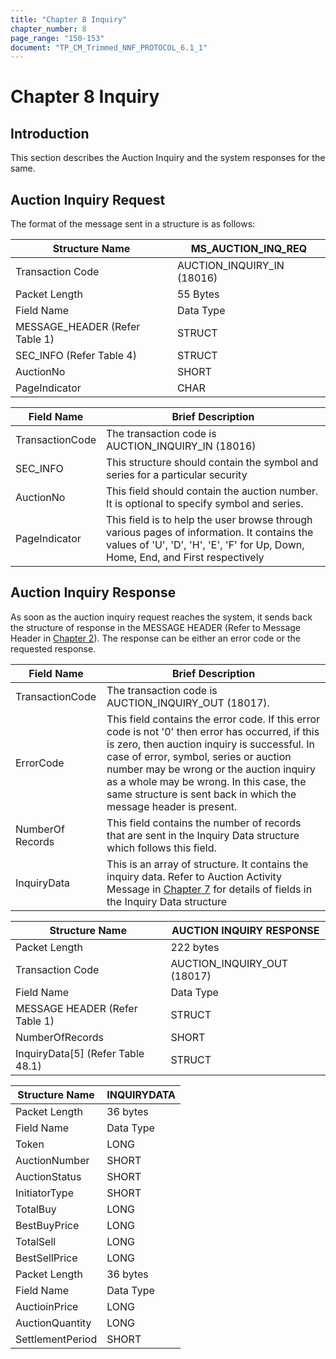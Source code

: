 ```yaml
---
title: "Chapter 8 Inquiry"
chapter_number: 8
page_range: "150-153"
document: "TP_CM_Trimmed_NNF_PROTOCOL_6.1_1"
---
```


# Chapter 8 Inquiry


## Introduction

This section describes the Auction Inquiry and the system responses for the same.

## Auction Inquiry Request

The format of the message sent in a structure is as follows:

| Structure Name | MS_AUCTION_INQ_REQ |
| --- | --- |
| Transaction Code | AUCTION_INQUIRY_IN (18016) |
| Packet Length | 55 Bytes |
| Field Name | Data Type |
| MESSAGE_HEADER (Refer Table 1) | STRUCT |
| SEC_INFO (Refer Table 4) | STRUCT |
| AuctionNo | SHORT |
| PageIndicator | CHAR |

| Field Name | Brief Description |
| --- | --- |
| TransactionCode | The transaction code is AUCTION_INQUIRY_IN (18016) |
| SEC_INFO | This structure should contain the symbol and series for a particular security |
| AuctionNo | This field should contain the auction number. It is optional to specify symbol and series. |
| PageIndicator | This field is to help the user browse through various pages of information. It contains the values of 'U', 'D', 'H', 'E', 'F' for Up, Down, Home, End, and First respectively |

## Auction Inquiry Response

As  soon  as  the  auction  inquiry  request  reaches  the  system,  it  sends  back  the  structure  of response in the MESSAGE HEADER (Refer to Message Header in [Chapter 2](#chapter-2-general-guidelines)). The response can be either an error code or the requested response.

| Field Name | Brief Description |
| --- | --- |
| TransactionCode | The transaction code is AUCTION_INQUIRY_OUT (18017). |
| ErrorCode | This field contains the error code. If this error code is not '0' then error has occurred, if this is zero, then auction inquiry is successful. In case of error, symbol, series or auction number may be wrong or the auction inquiry as a whole may be wrong. In this case, the same structure is sent back in which the message header is present. |
| NumberOf Records | This field contains the number of records that are sent in the Inquiry Data structure which follows this field. |
| InquiryData | This is an array of structure. It contains the inquiry data. Refer to Auction Activity Message in [Chapter 7](#chapter-7-broadcast) for details of fields in the Inquiry Data structure |

| Structure Name | AUCTION INQUIRY RESPONSE |
| --- | --- |
| Packet Length | 222 bytes |
| Transaction Code | AUCTION_INQUIRY_OUT (18017) |
| Field Name | Data Type |
| MESSAGE HEADER (Refer Table 1) | STRUCT |
| NumberOfRecords | SHORT |
| InquiryData[5] (Refer Table 48.1) | STRUCT |

| Structure Name | INQUIRYDATA |
| --- | --- |
| Packet Length | 36 bytes |
| Field Name | Data Type |
| Token | LONG |
| AuctionNumber | SHORT |
| AuctionStatus | SHORT |
| InitiatorType | SHORT |
| TotalBuy | LONG |
| BestBuyPrice | LONG |
| TotalSell | LONG |
| BestSellPrice | LONG |
| Packet Length | 36 bytes |
| Field Name | Data Type |
| AuctioinPrice | LONG |
| AuctionQuantity | LONG |
| SettlementPeriod | SHORT |